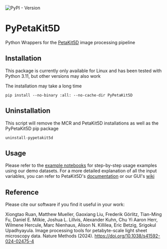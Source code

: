 ![PyPI - Version](https://img.shields.io/pypi/v/pypetakit5d)

# PyPetaKit5D
Python Wrappers for the [PetaKit5D](https://github.com/abcucberkeley/PetaKit5D) image processing pipeline

## Installation

This package is currently only available for Linux and has been tested with Python 3.11, but other versions may also work

The installation may take a long time
````
pip install --no-binary :all: --no-cache-dir PyPetaKit5D
````

## Uninstallation

This script will remove the MCR and PetaKit5D installations as well as the PyPetaKit5D pip package
````
uninstall-pypetakit5d
````

## Usage

Please refer to the [example notebooks](https://github.com/abcucberkeley/PyPetaKit5D/blob/main/notebooks) for step-by-step usage examples using our demo datasets. For a more detailed explanation of all the input variables, you can refer to PetaKit5D's [documentation](https://github.com/abcucberkeley/PetaKit5D/blob/main/major_functions_documentation.txt) or our GUI's [wiki](https://github.com/abcucberkeley/PetaKit5D-GUI/wiki)

## Reference

Please cite our software if you find it useful in your work:

Xiongtao Ruan, Matthew Mueller, Gaoxiang Liu, Frederik Görlitz, Tian-Ming Fu, Daniel E. Milkie, Joshua L. Lillvis, Alexander Kuhn, Chu Yi Aaron Herr, Wilmene Hercule, Marc Nienhaus, Alison N. Killilea, Eric Betzig, Srigokul Upadhyayula. Image processing tools for petabyte-scale light sheet microscopy data. Nature Methods (2024). https://doi.org/10.1038/s41592-024-02475-4
